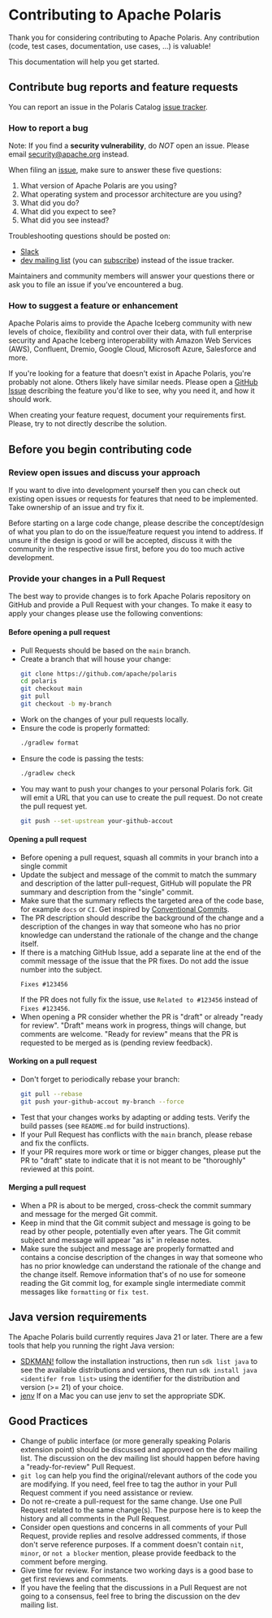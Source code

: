 <!--
  Licensed to the Apache Software Foundation (ASF) under one
  or more contributor license agreements.  See the NOTICE file
  distributed with this work for additional information
  regarding copyright ownership.  The ASF licenses this file
  to you under the Apache License, Version 2.0 (the
  "License"); you may not use this file except in compliance
  with the License.  You may obtain a copy of the License at

   http://www.apache.org/licenses/LICENSE-2.0

  Unless required by applicable law or agreed to in writing,
  software distributed under the License is distributed on an
  "AS IS" BASIS, WITHOUT WARRANTIES OR CONDITIONS OF ANY
  KIND, either express or implied.  See the License for the
  specific language governing permissions and limitations
  under the License.
-->

# Contributing to Apache Polaris

Thank you for considering contributing to Apache Polaris. Any contribution (code, test cases, documentation, use cases, ...) is valuable!

This documentation will help you get started. 

## Contribute bug reports and feature requests 

You can report an issue in the Polaris Catalog [issue tracker](https://github.com/apache/polaris/issues). 

### How to report a bug

Note: If you find a  **security vulnerability**, do _NOT_  open an issue. Please email security@apache.org instead.

When filing an [issue](https://github.com/apache/polaris/issues), make sure to answer these five questions:
1. What version of Apache Polaris are you using?
2. What operating system and processor architecture are you using?
3. What did you do?
4. What did you expect to see?
5. What did you see instead?

Troubleshooting questions should be posted on: 
* [Slack](https://join.slack.com/t/apache-polaris/shared_invite/zt-2y3l3r0fr-VtoW42ltir~nSzCYOrQgfw)
* [dev mailing list](mailto:dev@polaris.apache.org) (you can [subscribe](mailto:dev-subscribe@polaris.apache.org)) instead of the issue tracker. 

Maintainers and community members will answer your questions there or ask you to file an issue if you’ve encountered a bug.

### How to suggest a feature or enhancement

Apache Polaris aims to provide the Apache Iceberg community with new levels of choice, flexibility and control over their data, with full enterprise security and Apache Iceberg interoperability with Amazon Web Services (AWS), Confluent, Dremio, Google Cloud, Microsoft Azure, Salesforce and more.

If you're looking for a feature that doesn't exist in Apache Polaris, you're probably not alone. Others likely have similar needs. Please open a [GitHub Issue](https://github.com/apache/polaris/issues) describing the feature you'd like to see, why you need it, and how it should work.

When creating your feature request, document your requirements first. Please, try to not directly describe the solution.

## Before you begin contributing code 

### Review open issues and discuss your approach

If you want to dive into development yourself then you can check out existing open issues or requests for features that need to be implemented. Take ownership of an issue and try fix it. 

Before starting on a large code change, please describe the concept/design of what you plan to do on the issue/feature request you intend to address. If unsure if the design is good or will be accepted, discuss it with the community in the respective issue first, before you do too much active development. 

### Provide your changes in a Pull Request

The best way to provide changes is to fork Apache Polaris repository on GitHub and provide a Pull Request with your changes. To make it easy to apply your changes please use the following conventions:

#### Before opening a pull request

* Pull Requests should be based on the `main` branch.
* Create a branch that will house your change:
  ```bash
  git clone https://github.com/apache/polaris
  cd polaris
  git checkout main
  git pull
  git checkout -b my-branch
  ```
* Work on the changes of your pull requests locally.
* Ensure the code is properly formatted:
  ```bash
  ./gradlew format
  ```
* Ensure the code is passing the tests:
  ```bash
  ./gradlew check
  ```
* You may want to push your changes to your personal Polaris fork. Git will emit a URL that you can use to create the pull request. Do not create the pull request yet.
  ```bash
  git push --set-upstream your-github-accout
  ```

#### Opening a pull request

* Before opening a pull request, squash all commits in your branch into a single commit
* Update the subject and message of the commit to match the summary and description of the latter pull-request, GitHub will populate the PR summary and description from the "single" commit.
* Make sure that the summary reflects the targeted area of the code base, for example `docs` or `CI`. Get inspired by [Conventional Commits](https://www.conventionalcommits.org/en/v1.0.0/).
* The PR description should describe the background of the change and a description of the changes in way that someone who has no prior knowledge can understand the rationale of the change and the change itself.
* If there is a matching GitHub Issue, add a separate line at the end of the commit message of the issue that the PR fixes. Do not add the issue number into the subject.
  ```
  Fixes #123456
  ```
  If the PR does not fully fix the issue, use `Related to #123456` instead of `Fixes #123456`.
* When opening a PR consider whether the PR is "draft" or already "ready for review". "Draft" means work in progress, things will change, but comments are welcome. "Ready for review" means that the PR is requested to be merged as is (pending review feedback).

#### Working on a pull request

* Don't forget to periodically rebase your branch:
  ```bash
  git pull --rebase
  git push your-github-accout my-branch --force
  ```
* Test that your changes works by adapting or adding tests. Verify the build passes (see `README.md` for build instructions).
* If your Pull Request has conflicts with the `main` branch, please rebase and fix the conflicts.
* If your PR requires more work or time or bigger changes, please put the PR to "draft" state to indicate that it is not meant to be "thoroughly" reviewed at this point.

#### Merging a pull request

* When a PR is about to be merged, cross-check the commit summary and message for the merged Git commit.
* Keep in mind that the Git commit subject and message is going to be read by other people, potentially even after years. The Git commit subject and message will appear "as is" in release notes.
* Make sure the subject and message are properly formatted and contains a concise description of the changes in way that someone who has no prior knowledge can understand the rationale of the change and the change itself. Remove information that's of no use for someone reading the Git commit log, for example single intermediate commit messages like `formatting` or `fix test`.

## Java version requirements

The Apache Polaris build currently requires Java 21 or later. There are a few tools that help you running the right Java version:

* [SDKMAN!](https://sdkman.io/) follow the installation instructions, then run `sdk list java` to see the available distributions and versions, then run `sdk install java <identifer from list>` using the identifier for the distribution and version (>= 21) of your choice.
* [jenv](https://www.jenv.be/) If on a Mac you can use jenv to set the appropriate SDK.

## Good Practices

* Change of public interface (or more generally speaking Polaris extension point) should be discussed and approved on the dev mailing list.
  The discussion on the dev mailing list should happen before having a "ready-for-review" Pull Request.
* `git log` can help you find the original/relevant authors of the code you are modifying. If you need, feel free to tag the author in your Pull Request comment if you need assistance or review.
* Do not re-create a pull-request for the same change. Use one Pull Request related to the same change(s). The purpose here is to keep the history and all comments in the Pull Request.
* Consider open questions and concerns in all comments of your Pull Request, provide replies and resolve addressed comments, if those don't serve reference purposes. If a comment doesn't contain `nit`, `minor`, or `not a blocker` mention, please provide feedback to the comment before merging.
* Give time for review. For instance two working days is a good base to get first reviews and comments.
* If you have the feeling that the discussions in a Pull Request are not going to a consensus, feel free to bring the discussion on the dev mailing list.
